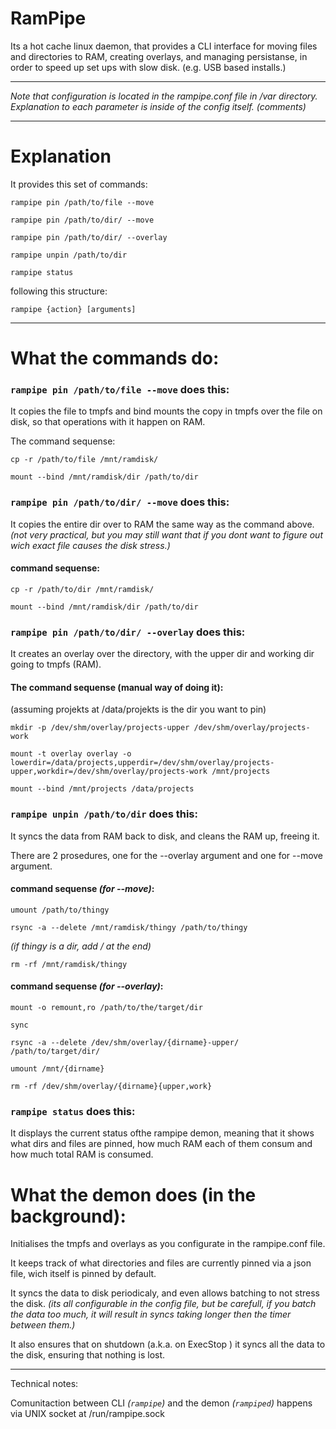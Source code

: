 # RamPipe
Its a hot cache linux daemon, that provides a CLI interface for moving files and directories to RAM, creating overlays, and managing persistanse, in order to speed up set ups with slow disk. (e.g. USB based installs.)

--------

*Note that configuration is located in the rampipe.conf file in /var directory. Explanation to each parameter is inside of the config itself. (comments)*

--------

# Explanation

It provides this set of commands: 

`rampipe pin /path/to/file --move`

`rampipe pin /path/to/dir/ --move`

`rampipe pin /path/to/dir/ --overlay`

`rampipe unpin /path/to/dir`

`rampipe status`  

following this structure: 

`rampipe {action} [arguments]`


****

# What the commands do:

### `rampipe pin /path/to/file --move` does this:

It copies the file to tmpfs and bind mounts the copy in tmpfs over the file on disk, so that operations with it happen on RAM.

The command sequense: 

`cp -r /path/to/file /mnt/ramdisk/`

`mount --bind /mnt/ramdisk/dir /path/to/dir`

### `rampipe pin /path/to/dir/ --move` does this:

It copies the entire dir over to RAM the same way as the command above. 
*(not very practical, but you may still want that if you dont want to figure out wich exact file causes the disk stress.)*

#### command sequense: 

`cp -r /path/to/dir /mnt/ramdisk/`

`mount --bind /mnt/ramdisk/dir /path/to/dir`

### `rampipe pin /path/to/dir/ --overlay` does this:

It creates an overlay over the directory, with the upper dir and working dir going to tmpfs (RAM). 

#### The command sequense (manual way of doing it):

(assuming projekts at /data/projekts is the dir you want to pin)

`mkdir -p /dev/shm/overlay/projects-upper /dev/shm/overlay/projects-work`

`mount -t overlay overlay -o lowerdir=/data/projects,upperdir=/dev/shm/overlay/projects-upper,workdir=/dev/shm/overlay/projects-work /mnt/projects`

`mount --bind /mnt/projects /data/projects`


### `rampipe unpin /path/to/dir` does this:

It syncs the data from RAM back to disk, and cleans the RAM up, freeing it. 

There are 2 prosedures, one for the --overlay argument and one for --move argument.

#### command sequense *(for --move)*: 

`umount /path/to/thingy`

`rsync -a --delete /mnt/ramdisk/thingy /path/to/thingy` 

*(if thingy is a dir, add / at the end)*

`rm -rf /mnt/ramdisk/thingy`

#### command sequense *(for --overlay)*:

`mount -o remount,ro /path/to/the/target/dir`

`sync`

`rsync -a --delete /dev/shm/overlay/{dirname}-upper/ /path/to/target/dir/`

`umount /mnt/{dirname}`

`rm -rf /dev/shm/overlay/{dirname}{upper,work}`

### `rampipe status` does this: 

It displays the current status ofthe rampipe demon, meaning that it shows what dirs and files are pinned, how much RAM each of them consum and how much total RAM is consumed.

# What the demon does (in the background):

Initialises the tmpfs and overlays as you configurate in the rampipe.conf file. 

It keeps track of what directories and files are currently pinned via a json file, wich itself is pinned by default. 

It syncs the data to disk periodicaly, and even allows batching to not stress the disk. *(its all configurable in the config file, but be carefull, if you batch the data too much, it will result in syncs taking longer then the timer between them.)*

It also ensures that on shutdown (a.k.a. on ExecStop ) it syncs all the data to the disk, ensuring that nothing is lost. 


---- 

Technical notes: 

Comunitaction between CLI *(`rampipe`)* and the demon *(`rampiped`)* happens via UNIX socket at /run/rampipe.sock
